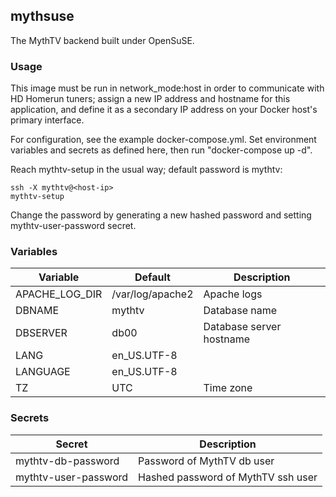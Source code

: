 ## mythsuse

The MythTV backend built under OpenSuSE.

### Usage

This image must be run in network_mode:host in order to communicate with HD Homerun tuners; assign a new IP address and hostname for this application, and define it as a secondary IP address on your Docker host's primary interface.

For configuration, see the example docker-compose.yml. Set environment variables and secrets as defined here, then run "docker-compose up -d".

Reach mythtv-setup in the usual way; default password is mythtv:
~~~
ssh -X mythtv@<host-ip>
mythtv-setup
~~~
Change the password by generating a new hashed password and setting mythtv-user-password secret.

### Variables
Variable | Default | Description
-------- | ------- | -----------
APACHE_LOG_DIR | /var/log/apache2 | Apache logs
DBNAME | mythtv | Database name
DBSERVER | db00 | Database server hostname
LANG | en_US.UTF-8 | 
LANGUAGE | en_US.UTF-8 | 
TZ | UTC | Time zone

### Secrets
Secret | Description
------ | -----------
mythtv-db-password | Password of MythTV db user
mythtv-user-password | Hashed password of MythTV ssh user
